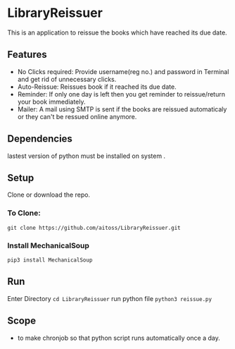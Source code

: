 # LibraryReissuer
  This is an application to reissue the books which have reached its due date.
  
## Features
* No Clicks required: Provide username(reg no.) and password in Terminal and get rid of unnecessary clicks.
* Auto-Reissue: Reissues book if it reached its due date.
* Reminder: If only one day is left then you get reminder to reissue/return your book immediately.
* Mailer: A mail using SMTP is sent if the books are reissued automaticaly or they can't be ressued online anymore.

## Dependencies
lastest version of python must be installed on system .

## Setup
Clone or download the repo.
### To Clone:
`git clone https://github.com/aitoss/LibraryReissuer.git`

### Install MechanicalSoup
`pip3 install MechanicalSoup`

## Run
Enter Directory
`cd LibraryReissuer`
run python file
`python3 reissue.py`

## Scope
* to make chronjob so that python script runs automatically once a day.
